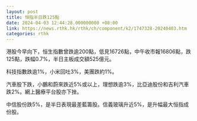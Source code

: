 ```yaml
---
layout: post
title: 恒指半日跌125點
date: 2024-04-03 12:44:28.000000000 +08:00
link: https://news.rthk.hk/rthk/ch/component/k2/1747328-20240403.htm
categories: rthk
---
```


港股今早向下，恒生指數曾跌逾200點，低見16726點，中午收市報16806點，跌125點，跌幅0.7%，半日主板成交額525億元。

科技指數跌逾1%，小米回吐3%，美團跌約1%。

汽車股下跌，小鵬和蔚來跌近5%或以上，理想跌逾3%，比亞迪股份和吉利汽車跌2%。網上醫療平台股亦下挫。

中信股份跌5%，是半日表現最差藍籌股。信義玻璃升近5%，是升幅最大恒指成份股。

